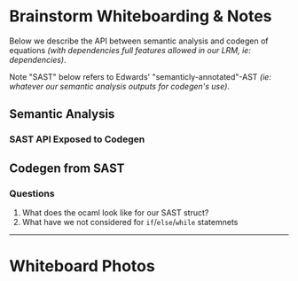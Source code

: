 # Brainstorm Whiteboarding & Notes

Below we describe the API between semantic analysis and codegen of equations
_(with dependencies full features allowed in our LRM, ie: dependencies)_.

Note "SAST" below refers to Edwards' "semanticly-annotated"-AST _(ie: whatever
our semantic analysis outputs for codegen's use)_.

## Semantic Analysis

### SAST API Exposed to Codegen

## Codegen from SAST

### Questions

1. What does the ocaml look like for our SAST struct?
2. What have we not considered for `if`/`else`/`while` statemnets

---

# Whiteboard Photos
